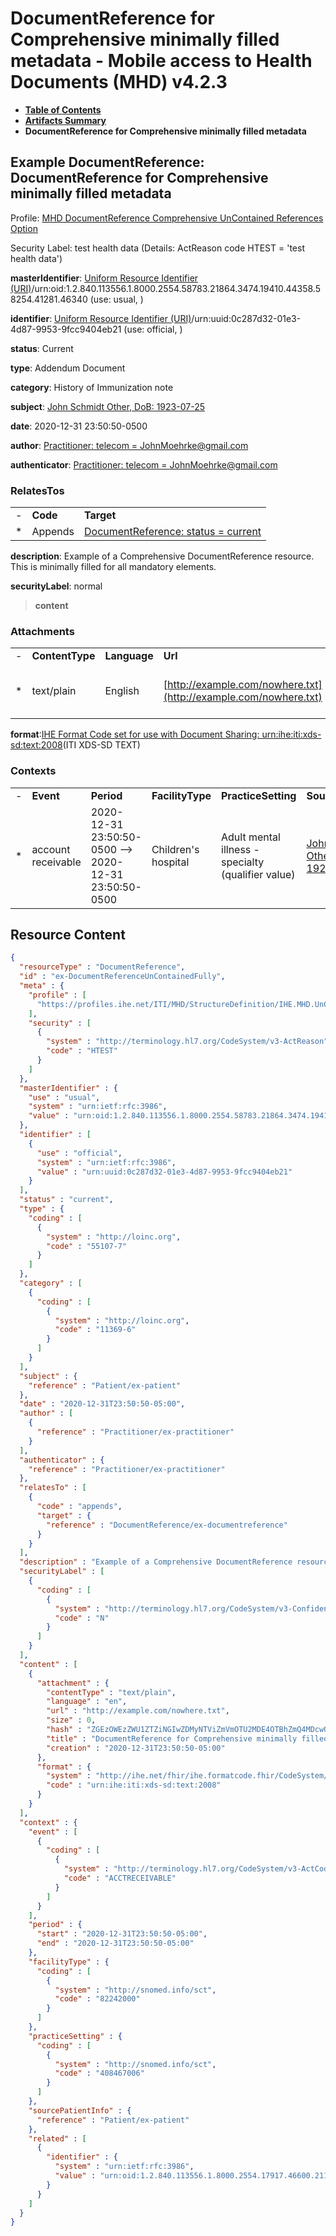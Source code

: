 # DocumentReference for Comprehensive minimally filled metadata - Mobile access to Health Documents (MHD) v4.2.3

* [**Table of Contents**](toc.md)
* [**Artifacts Summary**](artifacts.md)
* **DocumentReference for Comprehensive minimally filled metadata**

## Example DocumentReference: DocumentReference for Comprehensive minimally filled metadata

Profile: [MHD DocumentReference Comprehensive UnContained References Option](StructureDefinition-IHE.MHD.UnContained.Comprehensive.DocumentReference.md)

Security Label: test health data (Details: ActReason code HTEST = 'test health data')

**masterIdentifier**: [Uniform Resource Identifier (URI)](http://terminology.hl7.org/6.3.0/NamingSystem-uri.html)/urn:oid:1.2.840.113556.1.8000.2554.58783.21864.3474.19410.44358.58254.41281.46340 (use: usual, )

**identifier**: [Uniform Resource Identifier (URI)](http://terminology.hl7.org/6.3.0/NamingSystem-uri.html)/urn:uuid:0c287d32-01e3-4d87-9953-9fcc9404eb21 (use: official, )

**status**: Current

**type**: Addendum Document

**category**: History of Immunization note

**subject**: [John Schmidt Other, DoB: 1923-07-25](Patient-ex-patient.md)

**date**: 2020-12-31 23:50:50-0500

**author**: [Practitioner: telecom = JohnMoehrke@gmail.com](Practitioner-ex-practitioner.md)

**authenticator**: [Practitioner: telecom = JohnMoehrke@gmail.com](Practitioner-ex-practitioner.md)

### RelatesTos

| | | |
| :--- | :--- | :--- |
| - | **Code** | **Target** |
| * | Appends | [DocumentReference: status = current](DocumentReference-ex-documentreference.md) |

**description**: Example of a Comprehensive DocumentReference resource. This is minimally filled for all mandatory elements.

**securityLabel**: normal

> **content**

### Attachments

| | | | | | | | |
| :--- | :--- | :--- | :--- | :--- | :--- | :--- | :--- |
| - | **ContentType** | **Language** | **Url** | **Size** | **Hash** | **Title** | **Creation** |
| * | text/plain | English | [http://example.com/nowhere.txt](http://example.com/nowhere.txt) | 0 | `ZGEzOWEzZWU1ZTZiNGIwZDMyNTViZmVmOTU2MDE4OTBhZmQ4MDcwOQ==` | DocumentReference for Comprehensive minimally filled metadata | 2020-12-31 23:50:50-0500 |

**format**:[IHE Format Code set for use with Document Sharing: urn:ihe:iti:xds-sd:text:2008](https://profiles.ihe.net/fhir/ihe.formatcode.fhir/1.4.0/CodeSystem-formatcode.html#formatcode-urn.58ihe.58iti.58xds-sd.58text.582008)(ITI XDS-SD TEXT)

### Contexts

| | | | | | | |
| :--- | :--- | :--- | :--- | :--- | :--- | :--- |
| - | **Event** | **Period** | **FacilityType** | **PracticeSetting** | **SourcePatientInfo** | **Related** |
| * | account receivable | 2020-12-31 23:50:50-0500 --> 2020-12-31 23:50:50-0500 | Children's hospital | Adult mental illness - specialty (qualifier value) | [John Schmidt Other, DoB: 1923-07-25](Patient-ex-patient.md) | Identifier:[Uniform Resource Identifier (URI)](http://terminology.hl7.org/6.3.0/NamingSystem-uri.html)/urn:oid:1.2.840.113556.1.8000.2554.17917.46600.21181.17878.33419.62048.57128.2759 |



## Resource Content

```json
{
  "resourceType" : "DocumentReference",
  "id" : "ex-DocumentReferenceUnContainedFully",
  "meta" : {
    "profile" : [
      "https://profiles.ihe.net/ITI/MHD/StructureDefinition/IHE.MHD.UnContained.Comprehensive.DocumentReference"
    ],
    "security" : [
      {
        "system" : "http://terminology.hl7.org/CodeSystem/v3-ActReason",
        "code" : "HTEST"
      }
    ]
  },
  "masterIdentifier" : {
    "use" : "usual",
    "system" : "urn:ietf:rfc:3986",
    "value" : "urn:oid:1.2.840.113556.1.8000.2554.58783.21864.3474.19410.44358.58254.41281.46340"
  },
  "identifier" : [
    {
      "use" : "official",
      "system" : "urn:ietf:rfc:3986",
      "value" : "urn:uuid:0c287d32-01e3-4d87-9953-9fcc9404eb21"
    }
  ],
  "status" : "current",
  "type" : {
    "coding" : [
      {
        "system" : "http://loinc.org",
        "code" : "55107-7"
      }
    ]
  },
  "category" : [
    {
      "coding" : [
        {
          "system" : "http://loinc.org",
          "code" : "11369-6"
        }
      ]
    }
  ],
  "subject" : {
    "reference" : "Patient/ex-patient"
  },
  "date" : "2020-12-31T23:50:50-05:00",
  "author" : [
    {
      "reference" : "Practitioner/ex-practitioner"
    }
  ],
  "authenticator" : {
    "reference" : "Practitioner/ex-practitioner"
  },
  "relatesTo" : [
    {
      "code" : "appends",
      "target" : {
        "reference" : "DocumentReference/ex-documentreference"
      }
    }
  ],
  "description" : "Example of a Comprehensive DocumentReference resource. This is minimally filled for all mandatory elements.",
  "securityLabel" : [
    {
      "coding" : [
        {
          "system" : "http://terminology.hl7.org/CodeSystem/v3-Confidentiality",
          "code" : "N"
        }
      ]
    }
  ],
  "content" : [
    {
      "attachment" : {
        "contentType" : "text/plain",
        "language" : "en",
        "url" : "http://example.com/nowhere.txt",
        "size" : 0,
        "hash" : "ZGEzOWEzZWU1ZTZiNGIwZDMyNTViZmVmOTU2MDE4OTBhZmQ4MDcwOQ==",
        "title" : "DocumentReference for Comprehensive minimally filled metadata",
        "creation" : "2020-12-31T23:50:50-05:00"
      },
      "format" : {
        "system" : "http://ihe.net/fhir/ihe.formatcode.fhir/CodeSystem/formatcode",
        "code" : "urn:ihe:iti:xds-sd:text:2008"
      }
    }
  ],
  "context" : {
    "event" : [
      {
        "coding" : [
          {
            "system" : "http://terminology.hl7.org/CodeSystem/v3-ActCode",
            "code" : "ACCTRECEIVABLE"
          }
        ]
      }
    ],
    "period" : {
      "start" : "2020-12-31T23:50:50-05:00",
      "end" : "2020-12-31T23:50:50-05:00"
    },
    "facilityType" : {
      "coding" : [
        {
          "system" : "http://snomed.info/sct",
          "code" : "82242000"
        }
      ]
    },
    "practiceSetting" : {
      "coding" : [
        {
          "system" : "http://snomed.info/sct",
          "code" : "408467006"
        }
      ]
    },
    "sourcePatientInfo" : {
      "reference" : "Patient/ex-patient"
    },
    "related" : [
      {
        "identifier" : {
          "system" : "urn:ietf:rfc:3986",
          "value" : "urn:oid:1.2.840.113556.1.8000.2554.17917.46600.21181.17878.33419.62048.57128.2759"
        }
      }
    ]
  }
}

```
